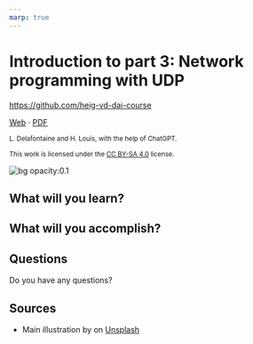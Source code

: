 ```yaml
---
marp: true
---
```


<!--
theme: gaia
size: 16:9
paginate: true
author: L. Delafontaine and H. Louis, with the help of ChatGPT
title: 'HEIG-VD DAI Course - Introduction to part 3: Network programming with UDP'
description: 'Introduction to part 3: Network programming with UDP for the DAI course at HEIG-VD, Switzerland'
url: https://heig-vd-dai-course.github.io/heig-vd-dai-course/16-introduction-to-part-3/
footer: '**HEIG-VD** - DAI Course 2023-2024 - CC BY-SA 4.0'
style: |
    :root {
        --color-background: #fff;
        --color-foreground: #333;
        --color-highlight: #f96;
        --color-dimmed: #888;
        --color-headings: #7d8ca3;
    }
    blockquote {
        font-style: italic;
    }
    table {
        width: 100%;
    }
    th:first-child {
        width: 15%;
    }
    h1, h2, h3, h4, h5, h6 {
        color: var(--color-headings);
    }
    h2, h3, h4, h5, h6 {
        font-size: 1.5rem;
    }
    h1 a:link, h2 a:link, h3 a:link, h4 a:link, h5 a:link, h6 a:link {
        text-decoration: none;
    }
    section:not([class=lead]) > p, blockquote {
        text-align: justify;
        hyphens: auto;
    }
headingDivider: 4
-->

[web]:
  https://heig-vd-dai-course.github.io/heig-vd-dai-course/16-introduction-to-part-3/
[pdf]:
  https://heig-vd-dai-course.github.io/heig-vd-dai-course/16-introduction-to-part-3/16-introduction-to-part-3-presentation.pdf
[license]:
  https://github.com/heig-vd-dai-course/heig-vd-dai-course/blob/main/LICENSE.md
[illustration]:
  https://images.unsplash.com/photo-1484417894907-623942c8ee29?fit=crop&h=720

# Introduction to part 3: Network programming with UDP

<!--
_class: lead
_paginate: false
-->

<https://github.com/heig-vd-dai-course>

[Web][web] · [PDF][pdf]

<small>L. Delafontaine and H. Louis, with the help of ChatGPT.</small>

<small>This work is licensed under the [CC BY-SA 4.0][license] license.</small>

![bg opacity:0.1][illustration]

## What will you learn?

<!-- _class: lead -->

## What will you accomplish?

<!-- _class: lead -->

## Questions

<!-- _class: lead -->

Do you have any questions?

## Sources

- Main illustration by []() on [Unsplash]()
